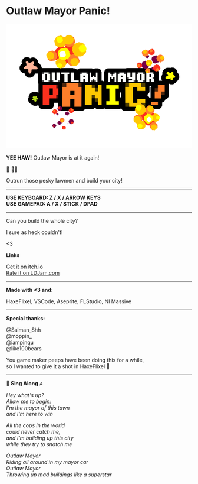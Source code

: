 # Outlaw Mayor Panic!

![Outlaw Mayor Title Pic](https://github.com/01010111/LD41/blob/master/_project/game_title_t.png?raw=true)

**YEE HAW!** Outlaw Mayor is at it again!

🚗 🚓🚓

Outrun those pesky lawmen and build your city!

---

**USE KEYBOARD: Z / X / ARROW KEYS  
USE GAMEPAD: A / X / STICK / DPAD**

---

Can you build the whole city? 

I sure as heck couldn't!

<3

**Links**

[Get it on itch.io](https://01010111.itch.io/outlaw-mayor-panic)  
[Rate it on LDJam.com](https://ldjam.com/events/ludum-dare/41/outlaw-mayor-panic)

---

**Made with <3 and:**

HaxeFlixel, VSCode, Aseprite, FLStudio, NI Massive

---

**Special thanks:**

@Salman_Shh  
@moppin_  
@iampinqu  
@like100bears

You game maker peeps have been doing this for a while,  
so I wanted to give it a shot in HaxeFlixel 🙌

---

**🎤 Sing Along 🎶**

_Hey what's up?_  
_Allow me to begin:_  
_I'm the mayor of this town_  
_and I'm here to win_

_All the cops in the world_  
_could never catch me,_  
_and I'm building up this city_  
_while they try to snatch me_

_Outlaw Mayor_  
_Riding all around in my mayor car_  
_Outlaw Mayor_  
_Throwing up mad buildings like a superstar_